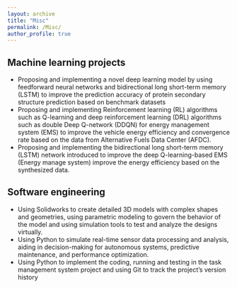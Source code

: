 ```yaml
---
layout: archive
title: "Misc"
permalink: /Misc/
author_profile: true
---
```


##  Machine learning projects
*  Proposing and implementing a novel deep learning model by using feedforward neural networks and bidirectional long short-term memory (LSTM) to improve the prediction accuracy of protein secondary structure prediction based on benchmark datasets
* Proposing and implementing Reinforcement learning (RL) algorithms such as Q-learning and deep
reinforcement learning (DRL) algorithms such as double Deep Q-network (DDQN) for energy management system (EMS) to improve the vehicle energy efficiency and convergence rate based on the data from Alternative Fuels Data Center (AFDC).
* Proposing and implementing the bidirectional long short-term memory (LSTM) network introduced to improve the deep Q-learning-based EMS (Energy manage system) improve the energy efficiency based on the synthesized data.
##   Software engineering
* Using Solidworks to create detailed 3D models with complex shapes and geometries, using parametric modeling to govern the behavior of the model and using simulation tools to test and analyze the designs virtually.
* Using Python to simulate real-time sensor data processing and analysis, aiding in decision-making for autonomous systems, predictive maintenance, and performance optimization.
* Using Python to implement the coding, running and testing in the task management system project and using Git to track the project’s version history



